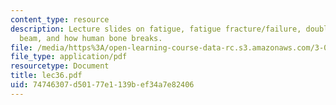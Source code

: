 ```yaml
---
content_type: resource
description: Lecture slides on fatigue, fatigue fracture/failure, double-cantilevered
  beam, and how human bone breaks.
file: /media/https%3A/open-learning-course-data-rc.s3.amazonaws.com/3-032-mechanical-behavior-of-materials-fall-2007/74746307d50177e1139bef34a7e82406_lec36.pdf
file_type: application/pdf
resourcetype: Document
title: lec36.pdf
uid: 74746307-d501-77e1-139b-ef34a7e82406
---
```

